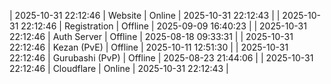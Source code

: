 | 2025-10-31 22:12:46 | Website | Online | 2025-10-31 22:12:43 |
| 2025-10-31 22:12:46 | Registration | Offline | 2025-09-09 16:40:23 |
| 2025-10-31 22:12:46 | Auth Server | Offline | 2025-08-18 09:33:31 |
| 2025-10-31 22:12:46 | Kezan (PvE) | Offline | 2025-10-11 12:51:30 |
| 2025-10-31 22:12:46 | Gurubashi (PvP) | Offline | 2025-08-23 21:44:06 |
| 2025-10-31 22:12:46 | Cloudflare | Online | 2025-10-31 22:12:43 |
